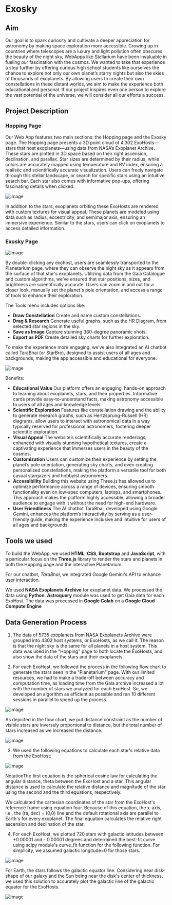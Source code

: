 # Exosky
## Aim
Our goal is to spark curiosity and cultivate a deeper appreciation for astronomy by making space exploration more accessible. Growing up in countries where telescopes are a luxury and light pollution often obscures the beauty of the night sky, WebApps like Stellarium have been invaluable in fueling our fascination with the cosmos. We wanted to take that experience a step further by offering curious high school students like ourselves the chance to explore not only our own planet’s starry nights but also the skies of thousands of exoplanets. By allowing users to create their own constellations in these distant worlds, we aim to make the experience both educational and personal. If our project inspires even one person to explore the vast potential of the universe, we will consider all our efforts a success.

## Project Description
### Hopping Page
Our Web App features two main sections: the Hopping page and the Exosky page. The Hopping page presents a 3D point cloud of 4,302 ExoHosts—stars that host exoplanets—using data from NASA’s Exoplanet Archive. These stars are plotted in 3D space based on their right ascension, declination, and parallax. Star sizes are determined by their radius, while colors are accurately mapped using temperature and BV index, ensuring a realistic and scientifically accurate visualization. Users can freely navigate through this stellar landscape, or search for specific stars using an intuitive search bar. Each star also comes with informative pop-ups, offering fascinating details when clicked.

![image](https://github.com/user-attachments/assets/4bf6949d-c7b2-47e4-8dad-646bcb26e064)

In addition to the stars, exoplanets orbiting these ExoHosts are rendered with custom textures for visual appeal. These planets are modeled using data such as radius, eccentricity, and semimajor axis, ensuring an immersive experience. Similar to the stars, users can click on exoplanets to access detailed information.

### Exosky Page

![image](https://github.com/user-attachments/assets/a948dc1d-8ed4-4b80-b2f1-ed360bf01281)

By double-clicking any exohost, users are seamlessly transported to the Planetarium page, where they can observe the night sky as it appears from the surface of that star's exoplanets. Utilizing data from the Gaia Catalogue and custom algorithms, we’ve ensured that star positions, sizes, and brightness are scientifically accurate. Users can zoom in and out for a closer look, manually set the planet's pole orientation, and access a range of tools to enhance their exploration.

The Tools menu includes options like:
* **Draw Constellation** Create and name custom constellations.
* **Drag & Research** Generate useful graphs, such as the HR Diagram, from selected star regions in the sky.
* **Save as Image** Capture stunning 360-degree panoramic shots.
* **Export as PDF** Create detailed sky charts for further exploration.

To make the experience more engaging, we’ve also integrated an AI chatbot called TaraBhai (or StarBro), designed to assist users of all ages and backgrounds, making the app accessible and educational for everyone.

![image](https://github.com/user-attachments/assets/a9b617e5-94f4-4538-8b64-8d8f080c190a)

Benefits:
* **Educational Value**
  Our platform offers an engaging, hands-on approach to learning about exoplanets, stars, and their properties. Informative cards provide easy-to-understand facts, making astronomy accessible to users of all ages and knowledge levels.
* **Scientific Exploration**
  Features like constellation drawing and the ability to generate research graphs, such as Hertzsprung-Russell (HR) diagrams, allow users to interact with astronomical data in a way typically reserved for professional astronomers, fostering deeper scientific exploration.
* **Visual Appeal**
  The website’s scientifically accurate renderings, enhanced with visually stunning hypothetical textures, create a captivating experience that immerses users in the beauty of the cosmos.
* **Customization**
  Users can customize their experience by setting the planet’s pole orientation, generating sky charts, and even creating personalized constellations, making the platform a versatile tool for both casual stargazers and hobbyist astronomers.
* **Accessibility** 
  Building this website using Three.js has allowed us to optimize performance across a range of devices, ensuring smooth functionality even on low-spec computers, laptops, and smartphones. This approach makes the platform highly accessible, allowing a broader audience to engage with it without the need for high-end hardware.
* **User Friendliness**
  The AI chatbot TaraBhai, developed using Google Gemini, enhances the platform’s interactivity by serving as a user-friendly guide, making the experience inclusive and intuitive for users of all ages and backgrounds.


## Tools we used
To build the WebApp, we used **HTML**, **CSS**, **Bootstrap** and **JavaScript**, with a particular focus on the **Three.js** library to render the stars and planets in both the Hopping page and the interactive Planetarium. 

For our chatbot, *TaraBhai*, we integrated Google Gemini's API to enhance user interaction. 

We used **NASA Exoplanets Archive** for exoplanet data. We processed the data using **Python**. **Astroquery** module was used to get Gaia data for each ExoHost. The data was processed in **Google Colab** on a **Google Cloud Compute Engine**


## Data Generation Process
1. The data of 5735 exoplanets from NASA Exoplanets Archive were grouped into 4302 host systems, or ExoHosts, as we call it. The reason is that the night sky is the same for all planets in a host system. This data was used in the "Hopping" page to both locate the ExoHosts, and also show the data of the stars and their exoplanets. 

2. For each ExoHost, we followed the process in the following flow chart to generate the stars seen in the "Planetarium" page. With our limited resources, we had to make a trade-off between accuracy and computation time, as loading time from the Gaia archive increased a lot with the number of stars we analyzed for each ExoHost. So, we developed an algorithm as efficient as possible and ran 10 different sessions in parallel to speed up the process.

![image](https://github.com/user-attachments/assets/f343a2b3-5c09-4cbb-bf07-976d5e0db59f)

As depicted in the flow chart, we put distance constraint as the number of visible stars are inversely proportional to distance, but the total number of stars increased as we increased the distance. 

![image](https://github.com/user-attachments/assets/8fa5b7be-a24f-4475-8242-3a3c224bfc34)

3. We used the following equations to calculate each star's relative data from the ExoHost:

![image](https://github.com/user-attachments/assets/edc181e8-220e-4e2d-8e51-969747c14f25)

NotationThe first equation is the spherical cosine law for calculating the angular distance, theta between the ExoHost and a star. This angular distance is used to calculate the relative distance and magnitude of the star using the second and the third equations, respectively.

We calculated the cartesian coordinates of the star from the ExoHost's reference frame using equation four. Because of this equation, the x-axis, i.e., the (ra, dec) = (0,0) line and the default rotational axis are parallel to Earth's for every exoplanet. The final equation calculates the relative right ascension and declination of the star.

4. For each ExoHost, we plotted 720 stars with galactic latitudes between +0.00001 and - 0.00001 degrees and determined the best-fit curve using scipy module's curve_fit function for the following function. For simplicity, we assumed galactic longitude=0 for those stars. 

![image](https://github.com/user-attachments/assets/2fa96de9-0812-4d33-8bd3-f3f6973c01c4)

For Earth, the stars follows the galactic equator line. Considering near disk-shape of our galaxy and the Sun being near the disk's center of thickness, we used this solution to accurately plot the galactic line of the galactic equator for the ExoHosts.

![image](https://github.com/user-attachments/assets/2090a5db-7ce0-4c6c-b5fd-23074912ee42)
